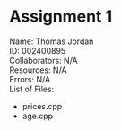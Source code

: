 # Assignment 1
Name: Thomas Jordan   
ID: 002400895   
Collaborators: N/A   
Resources: N/A   
Errors: N/A   
List of Files:
- prices.cpp
- age.cpp

